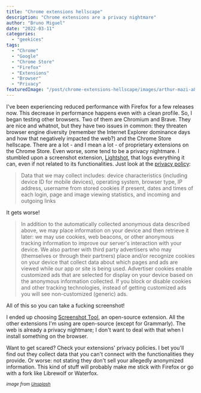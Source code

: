 ```yaml
---
title: "Chrome extensions hellscape"
description: "Chrome extensions are a privacy nightmare"
author: "Bruno Miguel"
date: "2022-03-11"
categories:
  - "geekices"
tags:
  - "Chrome"
  - "Google"
  - "Chrome Store"
  - "Firefox"
  - "Extensions"
  - "Browser"
  - "Privacy"
featuredImage: "/post/chrome-extensions-hellscape/images/arthur-mazi-a8CxRWIu8yw-unsplash.jpg"
---
```


I've been experiencing reduced performance with Firefox for a few releases now. This decrease in performance happens even with a clean profile. So, I began testing other browsers. Two of them are Chromium and Brave. They are nice and whatnot, but they have two issues in common: they threaten browser engine diversity (remember the Internet Explorer dominance days and how that negatively impacted the web?) and the Chrome Store hellscape. There are a lot - and I mean a lot - of proprietary extensions on the Chrome Store. Even worse, some tend to be a privacy nightmare. I stumbled upon a screenshot extension, [Lightshot](https://chrome.google.com/webstore/detail/lightshot-screenshot-tool/mbniclmhobmnbdlbpiphghaielnnpgdp?hl=en), that logs everything it can, even if not related to its functionalities. Just look at the [privacy policy](https://app.prntscr.com/en/privacy.html?privacy):

> Data that we may collect includes: device characteristics (including device ID for mobile devices), operating system, browser type, IP address, username from stored cookies if present, dates and times of each login, page and image viewing statistics, and incoming and outgoing links

It gets worse!

> In addition to the automatically collected anonymous data described above, we may place information on your device and then retrieve it later: we may use cookies, web beacons, or other anonymous tracking information to improve our server's interaction with your device. We also partner with third party advertisers who may (themselves or through their partners) place and/or recognize cookies on your device that collect data about which pages and ads are viewed while our app or site is being used. Advertiser cookies enable customized ads that are selected for display on your device based on the anonymous information collected. If you block or disable cookies and other tracking technologies, instead of getting customized ads you will see non-customized (generic) ads.

All of this so you can take a fucking screenshot!

I ended up choosing [Screenshot Tool](https://chrome.google.com/webstore/detail/screenshot-tool-capture-e/edlifbnjlicfpckhgjhflgkeeibhhcii), an open-source extension. All the other extensions I'm using are open-source (except for Grammarly). The web is already a privacy nightmare; I don't want to deal with that when I install something on the browser.

Want to get scared? Check your extensions' privacy policies. I bet you'll find out they collect data that you can't connect with the functionalities they provide. Or worse: not stating they don't sell your allegedly anonymized information. This kind of stuff will probably make me stick with Firefox or go with a fork like Librewolf or Waterfox.

<small>_image from [Unsplash](https://unsplash.com/photos/a8CxRWIu8yw)_</small>
